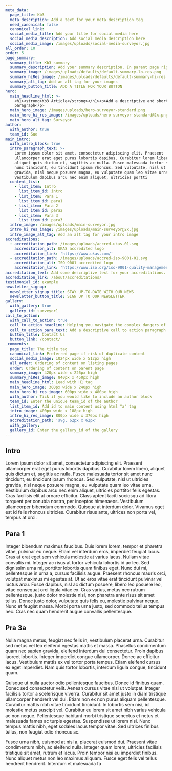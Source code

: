 ```yaml
---
meta_data:
  page_title: Kb3
  meta_description: Add a text for your meta description tag
  need_canonical: false
  canonical_link:
  social_media_title: Add your title for social media here
  social_media_description: Add social media description here
  social_media_image: /images/uploads/social-media-surveyor.jpg
all_order: 10
order: 5
page_summary:
  summary_title: Kb3 summary
  summary_description: Add your summary description. In parent page right hand column.
  summary_image: /images/uploads/defaults/default-summary-lo-res.png
  summary_hiRes_image: /images/uploads/defaults/default-summary-hi-res.png
  summary_alt_tag: Add an alt tag for your images
  summary_button_title: ADD A TITLE FOR YOUR BUTTON
hero:
  main_headline_html: >-
    <h1><strong>Kb3 Article</strong></h1><p>Add a descriptive and short
    paragraph</p>
  main_hero_image: /images/uploads/hero-surveyor-standard.png
  main_hero_hi_res_image: /images/uploads/hero-surveyor-standard@2x.png
  main_hero_alt_tag: Surveyor
author:
  with_author: true
  team_id: Sue
main_intro:
  with_intro_block: true
  intro_paragraph_text: >-
    Lorem ipsum dolor sit amet, consectetur adipiscing elit. Praesent
    ullamcorper erat eget purus lobortis dapibus. Curabitur lorem libero,
    aliquet quis dictum et, sagittis ac nulla. Fusce malesuada tortor sit amet
    nunc tincidunt, eu tincidunt ipsum rhoncus. Sed vulputate, nisl ut ultricies
    gravida, nisl neque posuere magna, eu vulputate quam leo vitae urna.
    Vestibulum dapibus arcu nec enim aliquet, ultricies portti
  content_list:
    - list_item: Intro
      list_item_id: intro
    - list_item: Para 1
      list_item_id: para1
    - list_item: Para 2
      list_item_id: para2
    - list_item: Para 3
      list_item_id: para3
  intro_image: /images/uploads/main-surveyor.jpg
  intro_hi_res_image: /images/uploads/main-surveyor@2x.jpg
  intro_image_alt_tag: Add an alt tag for your intro image
accreditations:
  - accreditation_path: /images/uploads/accred-ukas-01.svg
    accreditation_alt: UKAS accredited logo
    accreditation_link: 'https://www.ukas.com/'
  - accreditation_path: /images/uploads/accred-iso-9001-01.svg
    accreditation_alt: ISO 9001 accredited logo
    accreditation_link: 'https://www.iso.org/iso-9001-quality-management.html'
accreditation_text: Add some descriptive text for your accreditations.
accreditation_link: /about/accreditations/
testimonial_id: example
newsletter_signup:
  newsletter_signup_title: STAY UP-TO-DATE WITH OUR NEWS
  newsletter_button_title: SIGN UP TO OUR NEWSLETTER
gallery:
  with_gallery: true
  gallery_id: surveyor1
call_to_action:
  with_call_to_action: true
  call_to_action_headline: Helping you navigate the complex dangers of...
  call_to_action_para_text: Add a descriptive call to action paragraph
  button_title: Contact Us
  button_link: /contact/
_comments:
  page_title: The title tag
  canonical_link: Preferred page if risk of duplicate content
  social_media_image: 1024px wide x 512px high
  all_order: Ordering of content on listing pages
  order: Ordering of content on parent page
  summary_image: 420px wide x 226px high
  summary_hiRes_image: 840px x 450px high
  main_headline_html: Lead with H1 tag
  main_hero_image: 300px wide x 240px high
  main_hero_hi_res_image: 600px wide x 480px high
  with_author: Tick if you would like to include an author block
  team_id: Enter the unique team_id of the author
  list_item_id: Add id to main content using html "a" tag
  intro_image: 400px wide x 188px high
  intro_hi_res_image: 800px wide x 376px high
  accreditation_path: 'svg, 62px x 62px'
  with_gallery:
  gallery_id: Enter the gallery_id of the gallery
---
```


## Intro

Lorem ipsum dolor sit amet, consectetur adipiscing elit. Praesent ullamcorper erat eget purus lobortis dapibus. Curabitur lorem libero, aliquet quis dictum et, sagittis ac nulla. Fusce malesuada tortor sit amet nunc tincidunt, eu tincidunt ipsum rhoncus. Sed vulputate, nisl ut ultricies gravida, nisl neque posuere magna, eu vulputate quam leo vitae urna. Vestibulum dapibus arcu nec enim aliquet, ultricies porttitor felis egestas. Cras facilisis elit at ornare efficitur. Class aptent taciti sociosqu ad litora torquent per conubia nostra, per inceptos himenaeos. Vestibulum ullamcorper bibendum commodo. Quisque at interdum dolor. Vivamus eget est id felis rhoncus ultricies. Curabitur risus ante, ultrices non porta vel, tempus at orci.

## Para 1

Integer bibendum maximus faucibus. Duis lorem lorem, tempor et pharetra vitae, pulvinar eu neque. Etiam vel interdum eros, imperdiet feugiat lacus. Cras at erat eget sem vehicula molestie at varius lacus. Nullam vitae convallis mi. Integer ac risus at tortor vehicula lobortis id ac leo. Sed dignissim urna mi, porttitor lobortis quam finibus eget. Nunc dui mi, pellentesque in urna a, cursus facilisis augue. Praesent rhoncus mauris orci, volutpat maximus mi egestas at. Ut ac eros vitae erat tincidunt pulvinar vel luctus arcu. Fusce dapibus, nisl ac dictum posuere, libero leo posuere leo, vitae consequat orci ligula vitae ex. Cras varius, metus nec rutrum pellentesque, justo dolor molestie nisl, non pharetra ante risus sit amet tellus. Donec justo dolor, vulputate quis felis eu, molestie pulvinar neque. Nunc et feugiat massa. Morbi porta urna justo, sed commodo tellus tempus nec. Cras nec quam hendrerit augue convallis pellentesque.

## Pra 3a

Nulla magna metus, feugiat nec felis in, vestibulum placerat urna. Curabitur sed metus vel leo eleifend egestas mattis et massa. Phasellus condimentum quam nec sapien gravida, eleifend interdum dui consectetur. Proin dapibus laoreet lobortis. Integer imperdiet congue ullamcorper. Donec ac efficitur lacus. Vestibulum mattis ex vel tortor porta tempus. Etiam eleifend cursus ex eget imperdiet. Nam quis tortor lobortis, interdum ligula congue, tincidunt quam.

Quisque ut nulla auctor odio pellentesque faucibus. Donec id finibus quam. Donec sed consectetur velit. Aenean cursus vitae nisl ut volutpat. Integer facilisis tortor a scelerisque viverra. Curabitur sit amet justo in diam tristique ullamcorper hendrerit vel dui. Etiam non ex non purus aliquam pellentesque. Curabitur mattis nibh vitae tincidunt tincidunt. In lobortis sem nisi, id molestie metus suscipit vel. Curabitur eu lorem sit amet nibh varius vehicula ac non neque. Pellentesque habitant morbi tristique senectus et netus et malesuada fames ac turpis egestas. Suspendisse ut lorem nisi. Nunc tempus mattis nibh, eget sodales lacus tempor vitae. Sed ultrices finibus tellus, non feugiat odio rhoncus ac.

Fusce urna nibh, euismod at nisl a, placerat euismod dui. Praesent vitae condimentum nibh, ac eleifend nulla. Integer quam lorem, ultricies facilisis tristique sit amet, rutrum et lacus. Proin tempor nisi eu imperdiet finibus. Nunc aliquet metus non leo maximus aliquam. Fusce eget felis vel tellus hendrerit hendrerit. Interdum et malesuada fa